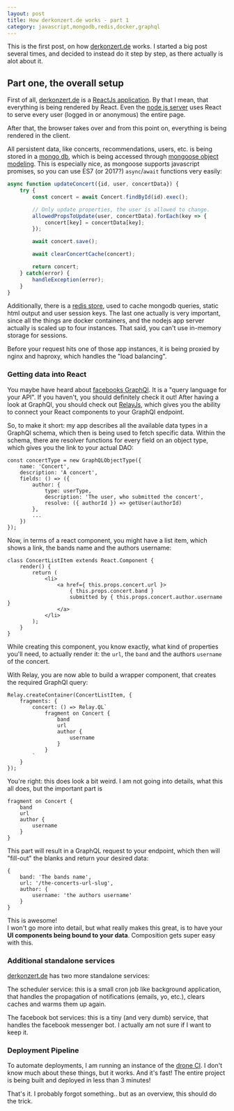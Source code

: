 ```yaml
---
layout: post
title: How derkonzert.de works - part 1
category: javascript,mongodb,redis,docker,graphql
---
```


This is the first post, on how [derkonzert.de] works. I started a big post several times, and decided to instead do it step by step, as there actually is alot about it.

## Part one, the overall setup

First of all, [derkonzert.de] is a [ReactJs application][react]. By that I mean, that everything is being rendered by React. Even the [node js server][nodejs] uses React to serve every user (logged in or anonymous) the entire page.

After that, the browser takes over and from this point on, everything is being rendered in the client.

All persistent data, like concerts, recommendations, users, etc. is being stored in a [mongo db][mongodb], which is being accessed through [mongoose object modeling][mongoose]. This is especially nice, as mongoose supports javascript promises, so you can use ES7 (or 2017?) `async`/`await` functions very easily:

```js
async function updateConcert({id, user, concertData}) {
    try {
        const concert = await Concert.findById(id).exec();

        // Only update properties, the user is allowed to change.
        allowedPropsToUpdate(user, concertData).forEach(key => {
            concert[key] = concertData[key];
        });

        await concert.save();

        await clearConcertCache(concert);

        return concert;
    } catch(error) {
        handleException(error);
    }
}
```

Additionally, there is a [redis store][redis], used to cache mongodb queries, static html output and user session keys. The last one actually is very important, since all the things are docker containers, and the nodejs app server actually is scaled up to four instances. That said, you can't use in-memory storage for sessions.  

Before your request hits one of those app instances, it is being proxied by nginx and haproxy, which handles the "load balancing".

### Getting data into React

You maybe have heard about [facebooks GraphQl][graphql]. It is a "query language for your API". If you haven't, you should definitely check it out! After having a look at GraphQl, you should check out [RelayJs][relay], which gives you the ability to connect your React components to your GraphQl endpoint.

So, to make it short: my app describes all the available data types in a GraphQl schema, which then is being used to fetch specific data. Within the schema, there are resolver functions for every field on an object type, which gives you the link to your actual DAO:

```
const concertType = new GraphQLObjectType({
    name: 'Concert',
    description: 'A concert',
    fields: () => ({
        author: {
            type: userType,
            description: 'The user, who submitted the concert',
            resolve: ({ authorId }) => getUser(authorId)
        },
        ...
    })
});
```

Now, in terms of a react component, you might have a list item, which shows a link, the bands name and the authors username:

```
class ConcertListItem extends React.Component {
    render() {
        return (
            <li>
                <a href={ this.props.concert.url }>
                    { this.props.concert.band }
                    submitted by { this.props.concert.author.username }
                </a>
            </li>
        );
    }
}
```

While creating this component, you know exactly, what kind of properties you'll need, to actually render it: the `url`, the `band` and the authors `username` of the concert.

With Relay, you are now able to build a wrapper component, that creates the required GraphQl query:

```
Relay.createContainer(ConcertListItem, {
    fragments: {
        concert: () => Relay.QL`
            fragment on Concert {
                band
                url
                author {
                    username
                }
            }
        `
    }
});
```

You're right: this does look a bit weird. I am not going into details, what this all does, but the important part is

```
fragment on Concert {
    band
    url
    author {
        username
    }
}
```

This part will result in a GraphQL request to your endpoint, which then will "fill-out" the blanks and return your desired data:

```
{
    band: 'The bands name',
    url: '/the-concerts-url-slug',
    author: {
        username: 'the authors username'
    }
}
```

This is awesome!  
I won't go more into detail, but what really makes this great, is to have your **UI components being bound to your data**. Composition gets super easy with this.

### Additional standalone services

[derkonzert.de] has two more standalone services:

The scheduler service: this is a small cron job like background application, that handles the propagation of notifications (emails, yo, etc.), clears caches and warms them up again.

The facebook bot services: this is a tiny (and very dumb) service, that handles the facebook messenger bot. I actually am not sure if I want to keep it.

### Deployment Pipeline

To automate deployments, I am running an instance of the [drone CI][drone]. I don't know much about these things, but it works. And it's fast! The entire project is being built and deployed in less than 3 minutes!

That's it. I probably forgot something.. but as an overview, this should do the trick.

[derkonzert.de]: https://derkonzert.de/
[react]: https://facebook.github.io/react/
[nodejs]: https://nodejs.org/en/
[mongodb]: https://www.mongodb.com/
[mongoose]: https://www.mongodb.com/de
[redis]: https://redis.io/
[graphql]: http://graphql.org/
[relay]: https://facebook.github.io/relay/
[drone]: https://github.com/drone/drone
